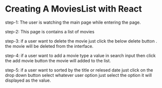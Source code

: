 # Creating A MoviesList with React

step-1: The user is watching the main page while entering the page.

step-2: This page is contains a list of movies 

step-3: if a user want to delete the movie just click the below delete button . the movie will be deleted from the interface.

step-4: if a user want to add a movie type a value in search input then click the add movie button the movie will added to the list.

step-5: if a user want to sorted by the title or relesed date just click on the drop down button select whatever user option just select the option it will displayed as the value.
